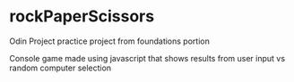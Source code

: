 # rockPaperScissors
Odin Project practice project from foundations portion

Console game made using javascript that shows results from user input vs random computer selection